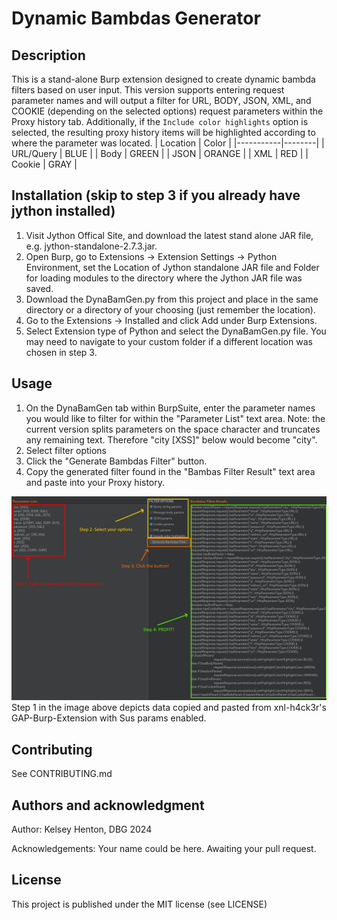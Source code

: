 # Dynamic Bambdas Generator

## Description
This is a stand-alone Burp extension designed to create dynamic bambda filters based on user input. This version supports entering request parameter names and will output a filter for URL, BODY, JSON, XML, and COOKIE (depending on the selected options) request parameters within the Proxy history tab. Additionally, if the `Include color highlights` option is selected, the resulting proxy history items will be highlighted according to where the parameter was located.
| Location  | Color  |
|-----------|--------|
| URL/Query | BLUE   |
| Body      | GREEN  |
| JSON      | ORANGE |
| XML       | RED    |
| Cookie    | GRAY   |

## Installation (skip to step 3 if you already have jython installed)
1. Visit Jython Offical Site, and download the latest stand alone JAR file, e.g. jython-standalone-2.7.3.jar.
2. Open Burp, go to Extensions -> Extension Settings -> Python Environment, set the Location of Jython standalone JAR file and Folder for loading modules to the directory where the Jython JAR file was saved.
3. Download the DynaBamGen.py from this project and place in the same directory or a directory of your choosing (just remember the location).
4. Go to the Extensions -> Installed and click Add under Burp Extensions.
5. Select Extension type of Python and select the DynaBamGen.py file. You may need to navigate to your custom folder if a different location was chosen in step 3.

## Usage
1. On the DynaBamGen tab within BurpSuite, enter the parameter names you would like to filter for within the "Parameter List" text area. Note: the current version splits parameters on the space character and truncates any remaining text. Therefore "city [XSS]" below would become "city".
2. Select filter options
3. Click the "Generate Bambdas Filter" button.
4. Copy the generated filter found in the "Bambas Filter Result" text area and paste into your Proxy history.

![instructions.png](./images/instructions.png)
Step 1 in the image above depicts data copied and pasted from xnl-h4ck3r's GAP-Burp-Extension with Sus params enabled.

## Contributing
See CONTRIBUTING.md

## Authors and acknowledgment
Author: Kelsey Henton, DBG 2024 

Acknowledgements: Your name could be here.  Awaiting your pull request.

## License
This project is published under the MIT license (see LICENSE)
